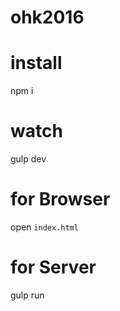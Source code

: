 # ohk2016

# install
npm i 

# watch
gulp dev

# for Browser
open `index.html`

# for Server
gulp run
